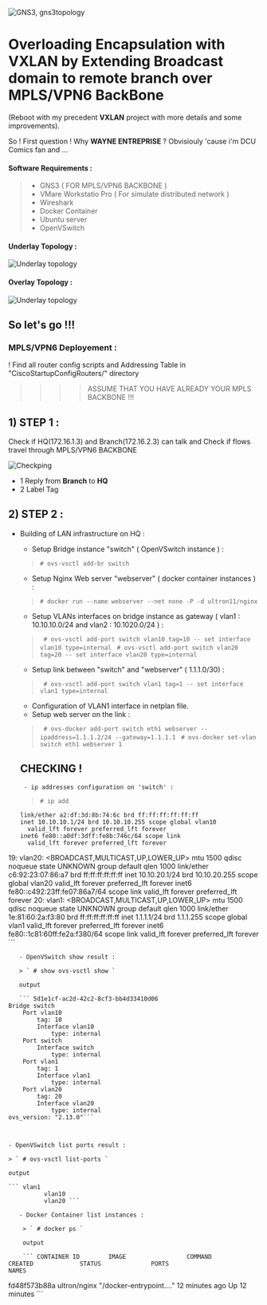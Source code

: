 ![GNS3, gns3topology](Topologies/GNS3.png)

# Overloading Encapsulation with VXLAN by Extending Broadcast domain to remote branch over  MPLS/VPN6 BackBone  
(Reboot with my precedent **VXLAN** project with more details and some improvements).

So ! First question ! Why **WAYNE  ENTREPRISE** ? 
Obvisiouly 'cause i'm DCU Comics fan and ...

#### Software Requirements :


> * GNS3 ( FOR MPLS/VPN6 BACKBONE ) 
> * VMare Workstatio Pro ( For simulate distributed network )
> * Wireshark
> * Docker Container 
> * Ubuntu server 
> * OpenVSwitch 

#### Underlay Topology : 

![Underlay topology](Topologies/underlay2.png  "underlay")

#### Overlay Topology : 

![Underlay topology](Topologies/overlay2.png "overlay")


## So let's go !!! 

### MPLS/VPN6 Deployement :

 ! Find all router config scripts and Addressing Table in "CiscoStartupConfigRouters/" directory 
 
 > > >  > ASSUME THAT YOU HAVE ALREADY YOUR MPLS BACKBONE !!!
 
##  1) STEP 1 : 
 
 Check if HQ(172.16.1.3) and Branch(172.16.2.3) can talk and Check if flows travel through MPLS/VPN6 BACKBONE
 
 ![Checkping ](WiresharkCap/checkping.png)
 
 * 1 Reply from **Branch** to **HQ**
 * 2 Label Tag 
 
## 2) STEP 2 : 

- Building of LAN infrastructure on HQ : 

	* Setup Bridge instance "switch" ( OpenVSwitch instance ) : 
	
	> ` # ovs-vsctl add-br switch `
	
	* Setup Nginx Web server "webserver"  ( docker container instances ) :
	
	> ` # docker run --name webserver --net none -P -d ultron11/nginx  `
	
	* Setup VLANs interfaces on bridge instance as gateway ( vlan1 : 10.10.10.0/24 and vlan2 : 10.1020.0/24 ) :
	> ` # ovs-vsctl add-port switch vlan10 tag=10 -- set interface vlan10 type=internal`
	> ` # ovs-vsctl add-port switch vlan20 tag=20 -- set interface vlan20 type=internal`
	* Setup link between "switch" and "webserver" ( 1.1.1.0/30) :
	> ` # ovs-vsctl add-port switch vlan1 tag=1 -- set interface vlan1 type=internal`
	* Configuration of VLAN1 interface in netplan file.
	* Setup web server on the link : 
	> ` # ovs-docker add-port switch eth1 webserver --ipaddress=1.1.1.2/24 --gateway=1.1.1.1`
	> ` # ovs-docker set-vlan switch eth1 webserver 1`
	
	
	## CHECKING ! 
	 
       - ip addresses configuration on 'switch' :
	 
	 > ` # ip add `
	 
	 ``` 18: vlan10: <BROADCAST,MULTICAST,UP,LOWER_UP> mtu 1500 qdisc noqueue state UNKNOWN group default qlen 1000
    link/ether a2:df:3d:8b:74:6c brd ff:ff:ff:ff:ff:ff
    inet 10.10.10.1/24 brd 10.10.10.255 scope global vlan10
       valid_lft forever preferred_lft forever
    inet6 fe80::a0df:3dff:fe8b:746c/64 scope link 
       valid_lft forever preferred_lft forever
19: vlan20: <BROADCAST,MULTICAST,UP,LOWER_UP> mtu 1500 qdisc noqueue state UNKNOWN group default qlen 1000
    link/ether c6:92:23:07:86:a7 brd ff:ff:ff:ff:ff:ff
    inet 10.10.20.1/24 brd 10.10.20.255 scope global vlan20
       valid_lft forever preferred_lft forever
    inet6 fe80::c492:23ff:fe07:86a7/64 scope link 
       valid_lft forever preferred_lft forever
20: vlan1: <BROADCAST,MULTICAST,UP,LOWER_UP> mtu 1500 qdisc noqueue state UNKNOWN group default qlen 1000
    link/ether 1e:81:60:2a:f3:80 brd ff:ff:ff:ff:ff:ff
    inet 1.1.1.1/24 brd 1.1.1.255 scope global vlan1
       valid_lft forever preferred_lft forever
    inet6 fe80::1c81:60ff:fe2a:f380/64 scope link 
       valid_lft forever preferred_lft forever ```
       
       - OpenVSwitch show result :
       
       > ` # show ovs-vsctl show `
       
       output 
       
       ``` 5d1e1cf-ac2d-42c2-8cf3-bb4d33410d06
    Bridge switch
        Port vlan10
            tag: 10
            Interface vlan10
                type: internal
        Port switch
            Interface switch
                type: internal
        Port vlan1
            tag: 1
            Interface vlan1
                type: internal
        Port vlan20
            tag: 20
            Interface vlan20
                type: internal
    ovs_version: "2.13.0"```

	
	
	- OpenVSwitch list ports result : 
	
	> ` # ovs-vsctl list-ports ` 
	
	output 
	
	``` vlan1
              vlan10
              vlan20 ```

       - Docker Container list instances : 
        
        > ` # docker ps ` 
        
        output 
        
        ``` CONTAINER ID        IMAGE                 COMMAND                  CREATED             STATUS              PORTS                                            NAMES
fd48f573b88a        ultron/nginx          "/docker-entrypoint.…"   12 minutes ago      Up 12 minutes             ```



 
  
 
 
 








 



 
